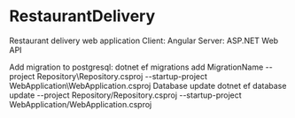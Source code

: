 # RestaurantDelivery
Restaurant delivery web application
Client: Angular
Server: ASP.NET Web API

Add migration to postgresql:
    dotnet ef migrations add MigrationName --project Repository\Repository.csproj --startup-project WebApplication\WebApplication.csproj
Database update
    dotnet ef database update --project Repository/Repository.csproj --startup-project WebApplication/WebApplication.csproj